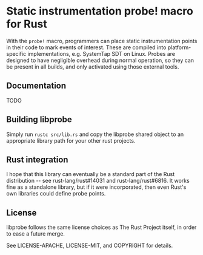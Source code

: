# Static instrumentation probe! macro for Rust

With the `probe!` macro, programmers can place static instrumentation
points in their code to mark events of interest.  These are compiled into
platform-specific implementations, e.g. SystemTap SDT on Linux.  Probes are
designed to have negligible overhead during normal operation, so they can
be present in all builds, and only activated using those external tools.

## Documentation

TODO

## Building libprobe

Simply run `rustc src/lib.rs` and copy the libprobe shared object to an
appropriate library path for your other rust projects.

## Rust integration

I hope that this library can eventually be a standard part of the Rust
distribution -- see rust-lang/rust#14031 and rust-lang/rust#6816.  It works
fine as a standalone library, but if it were incorporated, then even Rust's
own libraries could define probe points.

## License

libprobe follows the same license choices as The Rust Project itself, in
order to ease a future merge.

See LICENSE-APACHE, LICENSE-MIT, and COPYRIGHT for details.
